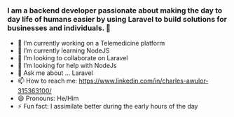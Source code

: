### I am a backend developer passionate about making the day to day life of humans easier by using Laravel to build solutions for businesses and individuals. 👋

- 🔭 I’m currently working on a Telemedicine platform
- 🌱 I’m currently learning NodeJS
- 👯 I’m looking to collaborate on Laravel
- 🤔 I’m looking for help with NodeJs
- 💬 Ask me about ... Laravel
- 📫 How to reach me: https://www.linkedin.com/in/charles-awulor-315363100/
- 😄 Pronouns: He/Him
- ⚡ Fun fact: I assimilate better during the early hours of the day

